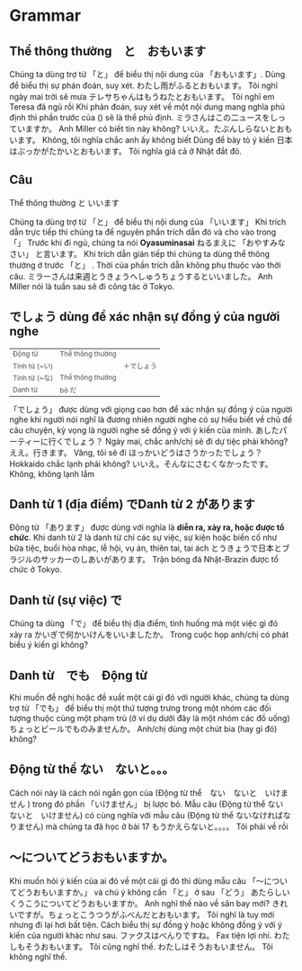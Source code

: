 # Grammar

## Thể thông thường　と　おもいます

 Chúng ta dùng trợ từ 「と」 để biểu thị nội dung của 「おもいます」. Dùng để biểu thị sự phán đoán, suy xét.
 わたし雨がふるとおもいます。
 Tôi nghĩ ngày mai trời sẽ mưa
 テレサちゃんはもうねたとおもいます。
 Tôi nghĩ em Teresa đã ngủ rồi
 Khi phán đoán, suy xét về một nội dung mang nghĩa phủ định thì phần trước của () sẽ là thể phủ định.
 ミラさんはこの二ュースをしっていますか。
 Anh Miller có biết tin này không?
 いいえ。たぶんしらないとおもいます。
 Không, tôi nghĩa chắc anh ấy không biết
 Dùng để bày tỏ ý kiến
 日本はぶっかがたかいとおもいます。
 Tôi nghĩa giá cả ở Nhật đắt đỏ.

## Câu
Thể thông thường と いいます

 Chúng ta dùng trợ từ 「と」 để biểu thị nội dung của 「いいます」 
 Khi trích dẫn trực tiếp thì chúng ta để nguyên phần trích dẫn đó và cho vào trong 「」 
 Trước khi đi ngủ, chúng ta nói <b>Oyasuminasai</b>
 ねるまえに 「おやすみなさい」 と言います。
 Khi trích dẫn gián tiếp thì chúng ta dùng thể thông thường ở trước 「と」 . Thời của phần trích dẫn không phụ thuộc vào thời câu. 
 ミラーさんは来週とうきょうへしゅうちょうするといいました。
 Anh Miller nói là tuần sau sẽ đi công tác ở Tokyo.

## でしょう dùng để xác nhận sự đồng ý của người nghe

 <table style="width:100%;font-size:12px;color:#4b4b4b;" align="center"><tr><td>Động từ</td> <td>Thể thông thường</td> <td></td> </tr> <tr><td>Tính từ (~い)</td> <td></td> <td>＋でしょう</td> </tr><tr><td>Tính từ (~な)</td> <td>Thể thông thường</td> <td></td> </tr><tr><td>Danh từ</td> <td> bỏ だ　</td><td></td> </tr></table>
 「でしょう」 được dùng với giọng cao hơn để xác nhận sự đồng ý của người nghe khi người nói nghĩ là đương nhiên người nghe có sự hiểu biết về chủ đề câu chuyện, kỳ vọng là người nghe sẽ đồng ý với ý kiến của mình.
 あしたパーティーに行くでしょう？
 Ngày mai, chắc anh/chị sẽ đi dự tiệc phải không?
 ええ。行きます。
 Vâng, tôi sẽ đi
 ほっかいどうはさうかったでしょう？
 Hokkaido chắc lạnh phải không?
 いいえ。そんなにさむくなかったです。
 Không, không lạnh lắm

## Danh từ 1 (địa điểm) でDanh từ 2 があります

 Động từ 「あります」 được dùng với nghĩa là <b>diễn ra, xảy ra, hoặc được tổ chức</b>. Khi danh từ 2 là danh từ chỉ các sự việc, sự kiện hoặc biến cố như bữa tiệc, buổi hòa nhạc, lễ hội, vụ án, thiên tai, tai ách
 とうきょうで日本とブラジルのサッカーのしあいがあります。
 Trận bóng đá Nhật-Brazin được tổ chức ở Tokyo.

## Danh từ (sự việc) で

 Chúng ta dùng 「で」 để biểu thị địa điểm, tình huống mà một việc gì đó xảy ra
 かいぎで何かいけんをいいましたか。
 Trong cuộc họp anh/chị có phát biểu ý kiến gì không?

## Danh từ　でも　Động từ

 Khi muốn đề nghị hoặc đề xuất một cái gì đó với người khác, chúng ta dùng trợ từ 「でも」 để biểu thị một thứ tượng trưng trong một nhóm các đối tượng thuộc cùng một phạm trù (ở ví dụ dưới đây là một nhóm các đồ uống) 
 ちょっとビールでものみませんか。
 Anh/chị dùng một chút bia (hay gì đó) không?

## Động từ thể ない　ないと。。。

 Cách nói này là cách nói ngắn gọn của (Động từ thể　ない　ないと　いけません ) trong đó phần 「いけません」 bị lược bỏ. Mẫu câu (Động từ thể ない　ないと　いけません) có cùng nghĩa với mẫu câu (Động từ thể ないなければなりません) mà chúng ta đã học ở bài 17
 もうかえらないと。。。。
 Tôi phải về rồi

## ～についてどうおもいますか。

 Khi muốn hỏi ý kiến của ai đó về một cái gì đó thì dùng mẫu câu 「～についてどうおもいますか。」 và chú ý không cần 「と」 ở sau 「どう」 
 あたらしいくうこうについてどうおもいますか。
 Anh nghĩ thế nào về sân bay mới?
 きれいですが。ちょっとこうつうがふべんだとおもいます。
 Tôi nghĩ là tuy mới nhưng đi lại hơi bất tiện.
 Cách biểu thị sự đồng ý hoặc không đồng ý với ý kiến của người khác như sau. 
 ファクスはべんりですね。
 Fax tiện lợi nhỉ. 
 わたしもそうおもいます。
 Tôi cũng nghĩ thế.
 わたしはそうおもいません。
 Tôi không nghĩ thế.

